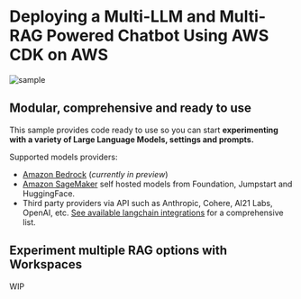 # Deploying a Multi-LLM and Multi-RAG Powered Chatbot Using AWS CDK on AWS

![sample](assets/sample.gif "AWS GenAI Chatbot")


## Modular, comprehensive and ready to use
This sample provides code ready to use so you can start **experimenting with a variety of Large Language Models, settings and prompts.**

Supported models providers:
- [Amazon Bedrock](https://aws.amazon.com/bedrock/) (_currently in preview_)
- [Amazon SageMaker](https://aws.amazon.com/sagemaker/) self hosted models from Foundation, Jumpstart and HuggingFace.
- Third party providers via API such as Anthropic, Cohere, AI21 Labs, OpenAI, etc. [See available langchain integrations](https://python.langchain.com/docs/integrations/llms/) for a comprehensive list.


## Experiment multiple RAG options with Workspaces

WIP
